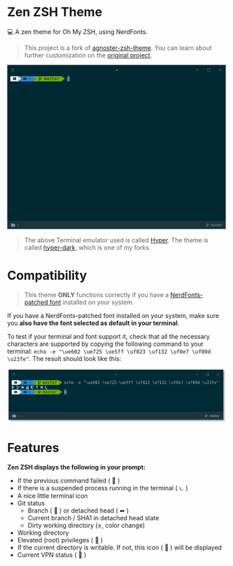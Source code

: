 # Zen ZSH Theme

💻 A zen theme for Oh My ZSH, using NerdFonts.

> This project is a fork of [agnoster-zsh-theme](https://github.com/agnoster/agnoster-zsh-theme). You can learn about further customization on the [original project](https://github.com/agnoster/agnoster-zsh-theme).

![Screenshot](img/preview.gif)

> The above Terminal emulator used is called [Hyper](https://hyper.is). The theme is called [hyper-dark](https://github.com/keesvv/hyper-dark), which is one of my forks.

# Compatibility

> This theme **ONLY** functions correctly if you have a [NerdFonts-patched font](https://nerdfonts.com/#downloads) installed on your system.

If you have a NerdFonts-patched font installed on your system, make sure you **also have the font selected as default in your terminal**.

To test if your terminal and font support it, check that all the necessary characters are supported by copying the following command to your terminal: `echo -e "\ue602 \ue725 \ue5ff \uf023 \uf132 \uf0e7 \uf00d \u23fe"`. The result should look like this:

![Font Support](img/fonts.png)

# Features

**Zen ZSH displays the following in your prompt:**

- If the previous command failed (  )
- If there is a suspended process running in the terminal ( ⏾ )
- A nice little terminal icon
- Git status
  - Branch (  ) or detached head ( ➦ )
  - Current branch / SHA1 in detached head state
  - Dirty working directory (±, color change)
- Working directory
- Elevated (root) privileges (  )
- If the current directory is writable. If not, this icon (  ) will be displayed
- Current VPN status (  )
